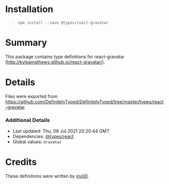 # Installation
> `npm install --save @types/react-gravatar`

# Summary
This package contains type definitions for react-gravatar (http://kyleamathews.github.io/react-gravatar/).

# Details
Files were exported from https://github.com/DefinitelyTyped/DefinitelyTyped/tree/master/types/react-gravatar.

### Additional Details
 * Last updated: Thu, 08 Jul 2021 20:20:44 GMT
 * Dependencies: [@types/react](https://npmjs.com/package/@types/react)
 * Global values: `Gravatar`

# Credits
These definitions were written by [invliD](https://github.com/invliD).
